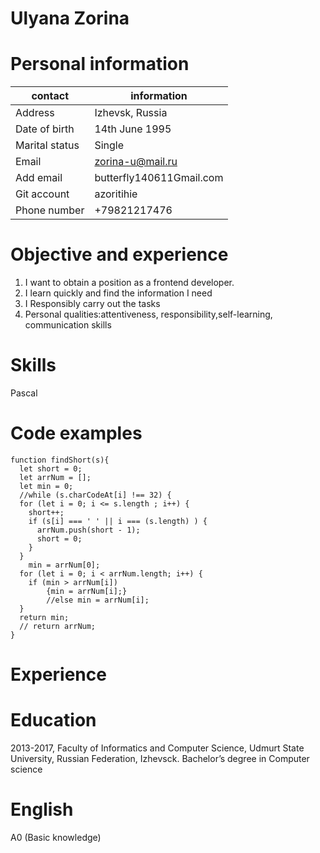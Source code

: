 # Ulyana Zorina


# Personal information

| contact        | information              |
| -------------- | ------------------------ |
| Address        | Izhevsk, Russia          |
| Date of birth  | 14th June 1995           |
| Marital status | Single                   |
| Email          | zorina-u@mail.ru         |
| Add email      | butterfly140611Gmail.com |
| Git account    | azoritihie               |
| Phone number   | +79821217476             |

# Objective and experience

1. I want to obtain a position as a frontend developer.
2. I learn quickly and find the information I need
3. I Responsibly carry out the tasks
4. Personal qualities:attentiveness, responsibility,self-learning, communication skills

# Skills

Pascal

# Code examples
```
function findShort(s){
  let short = 0;
  let arrNum = [];
  let min = 0;
  //while (s.charCodeAt[i] !== 32) {
  for (let i = 0; i <= s.length ; i++) {
    short++;
    if (s[i] === ' ' || i === (s.length) ) {
      arrNum.push(short - 1);
      short = 0;
    }
  }
    min = arrNum[0];
  for (let i = 0; i < arrNum.length; i++) {
    if (min > arrNum[i])
        {min = arrNum[i];}
        //else min = arrNum[i];
  }
  return min;
  // return arrNum;
}
```

# Experience

# Education

2013-2017, Faculty of Informatics and Computer Science, Udmurt State University, Russian Federation, Izhevsck.
Bachelor’s degree in Computer science

# English

A0 (Basic knowledge)

